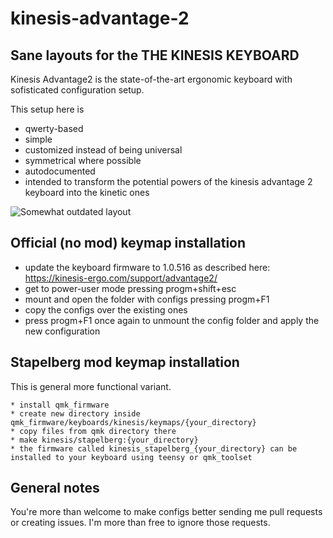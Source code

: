 # kinesis-advantage-2
## Sane layouts for the THE KINESIS KEYBOARD

Kinesis Advantage2 is the state-of-the-art ergonomic keyboard with sofisticated configuration setup.

This setup here is

* qwerty-based
* simple
* customized instead of being universal
* symmetrical where possible
* autodocumented
* intended to transform the potential powers of the kinesis advantage 2 keyboard into the kinetic ones

![Somewhat outdated layout](https://github.com/vlnn/kinesis-advantage-2/blob/master/kinesis-advantage-tamed.png)

## Official (no mod) keymap installation

* update the keyboard firmware to 1.0.516 as described here: https://kinesis-ergo.com/support/advantage2/
* get to power-user mode pressing progm+shift+esc
* mount and open the folder with configs pressing progm+F1
* copy the configs over the existing ones
* press progm+F1 once again to unmount the config folder and apply the new configuration

## Stapelberg mod keymap installation

This is general more functional variant.

    * install qmk_firmware
    * create new directory inside qmk_firmware/keyboards/kinesis/keymaps/{your_directory}
    * copy files from qmk directory there
    * make kinesis/stapelberg:{your_directory}
    * the firmware called kinesis_stapelberg_{your_directory} can be installed to your keyboard using teensy or qmk_toolset

## General notes
You're more than welcome to make configs better sending me pull requests or creating issues. I'm more than free to ignore those requests.
